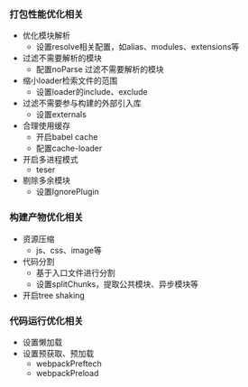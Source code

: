 ### 打包性能优化相关
- 优化模块解析
    - 设置resolve相关配置，如alias、modules、extensions等
- 过滤不需要解析的模块
    - 配置noParse 过滤不需要解析的模块
- 缩小loader检索文件的范围
    - 设置loader的include、exclude
- 过滤不需要参与构建的外部引入库
    - 设置externals
- 合理使用缓存
    - 开启babel cache
    - 配置cache-loader
- 开启多进程模式
    - teser
- 剔除多余模块
    - 设置IgnorePlugin

### 构建产物优化相关
- 资源压缩
    - js、css、image等
- 代码分割
    - 基于入口文件进行分割
    - 设置splitChunks，提取公共模块、异步模块等
- 开启tree shaking

### 代码运行优化相关
- 设置懒加载
- 设置预获取、预加载
    - webpackPreftech
    - webpackPreload